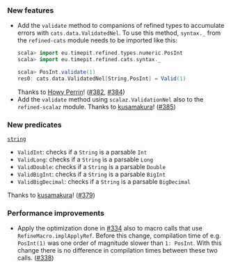 ### New features

* Add the `validate` method to companions of refined types to accumulate
  errors with `cats.data.ValidatedNel`. To use this method, `syntax._`
  from the `refined-cats` module needs to be imported like this:
  ```scala
  scala> import eu.timepit.refined.types.numeric.PosInt
  scala> import eu.timepit.refined.cats.syntax._

  scala> PosInt.validate(1)
  res0: cats.data.ValidatedNel[String,PosInt] = Valid(1)
  ```
  Thanks to [Howy Perrin](https://github.com/howyp)!
  ([#382][#382], [#384][#384])
* Add the `validate` method using `scalaz.ValidationNel` also to the
  `refined-scalaz` module.
  Thanks to [kusamakura](https://github.com/kusamakura)! ([#385][#385])

### New predicates

[`string`](https://github.com/fthomas/refined/blob/v0.8.6/modules/core/shared/src/main/scala/eu/timepit/refined/string.scala)

* `ValidInt`: checks if a `String` is a parsable `Int`
* `ValidLong`: checks if a `String` is a parsable `Long`
* `ValidDouble`: checks if a `String` is a parsable `Double`
* `ValidBigInt`: checks if a `String` is a parsable `BigInt`
* `ValidBigDecimal`: checks if a `String` is a parsable `BigDecimal`

Thanks to [kusamakura](https://github.com/kusamakura)! ([#379][#379])

### Performance improvements

* Apply the optimization done in [#334][#334] also to macro calls that
  use `RefineMacro.implApplyRef`. Before this change, compilation time
  of e.g. `PosInt(1)` was one order of magnitude slower than `1: PosInt`.
  With this change there is no difference in compilation times between
  these two calls. ([#338][#338])

[#334]: https://github.com/fthomas/refined/pull/334
[#379]: https://github.com/fthomas/refined/pull/379
[#382]: https://github.com/fthomas/refined/pull/382
[#384]: https://github.com/fthomas/refined/pull/384
[#385]: https://github.com/fthomas/refined/pull/385
[#338]: https://github.com/fthomas/refined/pull/388
